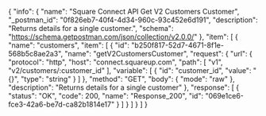{
  "info": {
    "name": "Square Connect API Get V2 Customers Customer",
    "_postman_id": "0f826eb7-40f4-4d34-960c-93c452e6d191",
    "description": "Returns details for a single customer.",
    "schema": "https://schema.getpostman.com/json/collection/v2.0.0/"
  },
  "item": [
    {
      "name": "customers",
      "item": [
        {
          "id": "b250f817-52d7-4671-8f1e-568b5c8ae2a3",
          "name": "getV2CustomersCustomer",
          "request": {
            "url": {
              "protocol": "http",
              "host": "connect.squareup.com",
              "path": [
                "v1",
                "v2/customers/:customer_id"
              ],
              "variable": [
                {
                  "id": "customer_id",
                  "value": "{}",
                  "type": "string"
                }
              ]
            },
            "method": "GET",
            "body": {
              "mode": "raw"
            },
            "description": "Returns details for a single customer"
          },
          "response": [
            {
              "status": "OK",
              "code": 200,
              "name": "Response_200",
              "id": "069e1ce6-fce3-42a6-be7d-ca82b1814e17"
            }
          ]
        }
      ]
    }
  ]
}